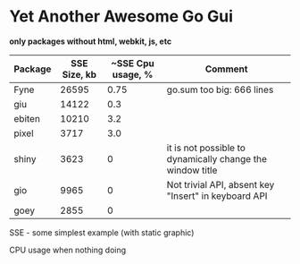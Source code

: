 # Yet Another Awesome Go Gui

**only packages without html, webkit, js, etc**

| Package | SSE Size, kb | ~SSE Cpu usage, % | Comment |
|---------|--------------|--------------------|---------|
| Fyne | 26595 | 0.75 | go.sum too big: 666 lines |
| giu | 14122 | 0.3 |    |
| ebiten | 10210 | 3.2 |    |
| pixel | 3717 | 3.0 |    |
| shiny | 3623 | 0 | it is not possible to dynamically change the window title |
| gio | 9965 | 0 | Not trivial API, absent key "Insert" in keyboard API |
| goey | 2855 | 0 |   |

SSE - some simplest example (with static graphic)

CPU usage when nothing doing
